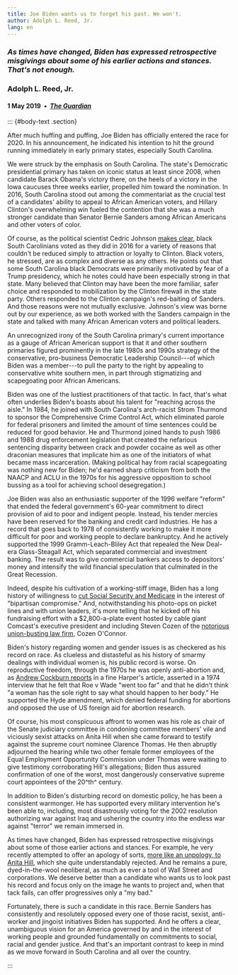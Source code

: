 ```yaml
---
title: Joe Biden wants us to forget his past. We won't.
author: Adolph L. Reed, Jr.
lang: en
---
```


### _As times have changed, Biden has expressed retrospective misgivings about some of his earlier actions and stances. That's not enough._

### Adolph L. Reed, Jr.

#### 1 May 2019&ensp;&bull;&ensp;[_The Guardian_](https://www.theguardian.com/commentisfree/2019/may/01/biden-2020-past-better-candidate)

::: {#body-text .section}

After much huffing and puffing, Joe Biden has officially entered the race for 2020. In his announcement, he indicated his intention to hit the ground running immediately in early primary states, especially South Carolina.

We were struck by the emphasis on South Carolina. The state's Democratic presidential primary has taken on iconic status at least since 2008, when candidate Barack Obama's victory there, on the heels of a victory in the Iowa caucuses three weeks earlier, propelled him toward the nomination. In 2016, South Carolina stood out among the commentariat as the crucial test of a candidates' ability to appeal to African American voters, and Hillary Clinton's overwhelming win fueled the contention that she was a much stronger candidate than Senator Bernie Sanders among African Americans and other voters of color.

Of course, as the political scientist Cedric Johnson [makes clear](https://www.jacobinmag.com/2016/02/sanders-clinton-south-carolina-primary-black-voters-firewall/), black South Carolinians voted as they did in 2016 for a variety of reasons that couldn't be reduced simply to attraction or loyalty to Clinton. Black voters, he stressed, are as complex and diverse as any others. He points out that some South Carolina black Democrats were primarily motivated by fear of a Trump presidency, which he notes could have been especially strong in that state. Many believed that Clinton may have been the more familiar, safer choice and responded to mobilization by the Clinton firewall in the state party. Others responded to the Clinton campaign's red-baiting of Sanders. And those reasons were not mutually exclusive. Johnson's view was borne out by our experience, as we both worked with the Sanders campaign in the state and talked with many African American voters and political leaders.

An unrecognized irony of the South Carolina primary's current importance as a gauge of African American support is that it and other southern primaries figured prominently in the late 1980s and 1990s strategy of the conservative, pro-business Democratic Leadership Council---of which Biden was a member---to pull the party to the right by appealing to conservative white southern men, in part through stigmatizing and scapegoating poor African Americans.

Biden was one of the lustiest practitioners of that tactic. In fact, that's what often underlies Biden's boasts about his talent for "reaching across the aisle." In 1984, he joined with South Carolina's arch-racist Strom Thurmond to sponsor the Comprehensive Crime Control Act, which eliminated parole for federal prisoners and limited the amount of time sentences could be reduced for good behavior. He and Thurmond joined hands to push 1986 and 1988 drug enforcement legislation that created the nefarious sentencing disparity between crack and powder cocaine as well as other draconian measures that implicate him as one of the initiators of what became mass incarceration. (Making political hay from racial scapegoating was nothing new for Biden; he'd earned sharp criticism from both the NAACP and ACLU in the 1970s for his aggressive opposition to school bussing as a tool for achieving school desegregation.)

Joe Biden was also an enthusiastic supporter of the 1996 welfare "reform" that ended the federal government's 60-year commitment to direct provision of aid to poor and indigent people. Instead, his tender mercies have been reserved for the banking and credit card industries. He has a record that goes back to 1978 of consistently working to make it more difficult for poor and working people to declare bankruptcy. And he actively supported the 1999 Gramm-Leach-Bliley Act that repealed the New Deal-era Glass-Steagall Act, which separated commercial and investment banking. The result was to give commercial bankers access to depositors' money and intensify the wild financial speculation that culminated in the Great Recession.

Indeed, despite his cultivation of a working-stiff image, Biden has a long history of willingness to [cut Social Security and Medicare](https://inthesetimes.com/article/21856/joe-biden-cut-medicare-social-security-retirement-age) in the interest of "bipartisan compromise." And, notwithstanding his photo-ops on picket lines and with union leaders, it's more telling that he kicked off his fundraising effort with a \$2,800-a-plate event hosted by cable giant Comcast's executive president and including Steven Cozen of the [notorious union-busting law firm](http://paydayreport.com/union-busting-lawyer-to-host-bidens-1st-fundraiser-thursday/), Cozen O'Connor.

Biden's history regarding women and gender issues is as checkered as his record on race. As clueless and distasteful as his history of smarmy dealings with individual women is, his public record is worse. On reproductive freedom, through the 1970s he was openly anti-abortion and, as [Andrew Cockburn reports](https://harpers.org/archive/2019/03/joe-biden-record/) in a fine Harper's article, asserted in a 1974 interview that he felt that Roe v Wade "went too far" and that he didn't think "a woman has the sole right to say what should happen to her body." He supported the Hyde amendment, which denied federal funding for abortions and opposed the use of US foreign aid for abortion research.

Of course, his most conspicuous affront to women was his role as chair of the Senate judiciary committee in condoning committee members' vile and viciously sexist attacks on Anita Hill when she came forward to testify against the supreme court nominee Clarence Thomas. He then abruptly adjourned the hearing while two other female former employees of the Equal Employment Opportunity Commission under Thomas were waiting to give testimony corroborating Hill's allegations; Biden thus assured confirmation of one of the worst, most dangerously conservative supreme court appointees of the 20^th^ century.

In addition to Biden's disturbing record on domestic policy, he has been a consistent warmonger. He has supported every military intervention he's been able to, including, most disastrously voting for the 2002 resolution authorizing war against Iraq and ushering the country into the endless war against "terror" we remain immersed in.

As times have changed, Biden has expressed retrospective misgivings about some of those earlier actions and stances. For example, he very recently attempted to offer an apology of sorts, [more like an unpology, to Anita Hill](https://www.theguardian.com/us-news/2019/apr/27/jor-biden-anita-hill-clarence-thomas-1991-hearings), which she quite understandably rejected. And he remains a pure, dyed-in-the-wool neoliberal, as much as ever a tool of Wall Street and corporations. We deserve better than a candidate who wants us to look past his record and focus only on the image he wants to project and, when that tack fails, can offer progressives only a "my bad."

Fortunately, there is such a candidate in this race. Bernie Sanders has consistently and resolutely opposed every one of those racist, sexist, anti-worker and jingoist initiatives Biden has supported. And he offers a clear, unambiguous vision for an America governed by and in the interest of working people and grounded fundamentally on commitments to social, racial and gender justice. And that's an important contrast to keep in mind as we move forward in South Carolina and all over the country.

:::
